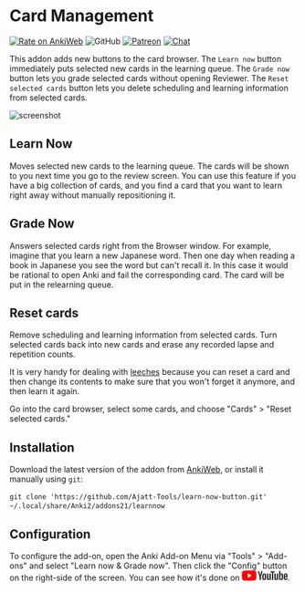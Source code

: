 # Card Management

[![Rate on AnkiWeb](https://glutanimate.com/logos/ankiweb-rate.svg)](https://ankiweb.net/shared/info/1021636467)
![GitHub](https://img.shields.io/github/license/Ajatt-Tools/learn-now-button)
[![Patreon](https://img.shields.io/badge/support-patreon-orange)](https://www.patreon.com/bePatron?u=43555128)
[![Chat](https://img.shields.io/badge/matrix_chat-join-green.svg)](https://tatsumoto.neocities.org/blog/join-our-community.html)

This addon adds new buttons to the card browser.
The `Learn now` button immediately puts selected new cards in the learning queue.
The `Grade now` button lets you grade selected cards without opening Reviewer.
The `Reset selected cards` button lets you delete scheduling and learning information from selected cards.

![screenshot](https://user-images.githubusercontent.com/69171671/197412891-fcef27e4-49ed-4175-a42d-a50ef2252151.png)

## Learn Now

Moves selected new cards to the learning queue.
The cards will be shown to you next time you go to the review screen.
You can use this feature if you have a big collection of cards,
and you find a card that you want to learn right away without manually repositioning it.

## Grade Now

Answers selected cards right from the Browser window.
For example, imagine that you learn a new Japanese word.
Then one day when reading a book in Japanese you see the word but can't recall it.
In this case it would be rational to open Anki and fail the corresponding card.
The card will be put in the relearning queue.

## Reset cards

Remove scheduling and learning information from selected cards.
Turn selected cards back into new cards and erase any recorded lapse and repetition counts.

It is very handy for dealing with [leeches](https://tatsumoto.neocities.org/blog/how-to-review#leeches)
because you can reset a card and then change its contents
to make sure that you won't forget it anymore, and then learn it again.

Go into the card browser,
select some cards,
and choose "Cards" > "Reset selected cards."

## Installation

Download the latest version of the addon from [AnkiWeb](https://ankiweb.net/shared/info/1021636467),
or install it manually using `git`:

```
git clone 'https://github.com/Ajatt-Tools/learn-now-button.git' ~/.local/share/Anki2/addons21/learnnow
```

## Configuration

To configure the add-on, open the Anki Add-on Menu via "Tools" > "Add-ons" and select "Learn now & Grade now".
Then click the "Config" button on the right-side of the screen.
You can see how it's done on
[![Youtube](https://raw.githubusercontent.com/Ajatt-Tools/BrowserPlayButton/main/.github/youtube_logo.webp)](https://www.youtube.com/watch?v=pxHIHSQ-L0k).
